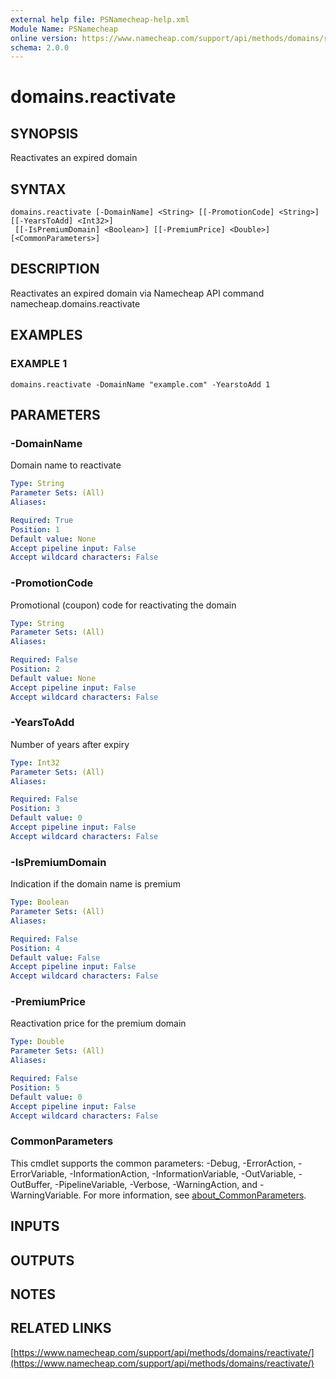 ```yaml
---
external help file: PSNamecheap-help.xml
Module Name: PSNamecheap
online version: https://www.namecheap.com/support/api/methods/domains/reactivate/
schema: 2.0.0
---
```


# domains.reactivate

## SYNOPSIS
Reactivates an expired domain

## SYNTAX

```
domains.reactivate [-DomainName] <String> [[-PromotionCode] <String>] [[-YearsToAdd] <Int32>]
 [[-IsPremiumDomain] <Boolean>] [[-PremiumPrice] <Double>] [<CommonParameters>]
```

## DESCRIPTION
Reactivates an expired domain via Namecheap API command namecheap.domains.reactivate

## EXAMPLES

### EXAMPLE 1
```
domains.reactivate -DomainName "example.com" -YearstoAdd 1
```

## PARAMETERS

### -DomainName
Domain name to reactivate

```yaml
Type: String
Parameter Sets: (All)
Aliases:

Required: True
Position: 1
Default value: None
Accept pipeline input: False
Accept wildcard characters: False
```

### -PromotionCode
Promotional (coupon) code for reactivating the domain

```yaml
Type: String
Parameter Sets: (All)
Aliases:

Required: False
Position: 2
Default value: None
Accept pipeline input: False
Accept wildcard characters: False
```

### -YearsToAdd
Number of years after expiry

```yaml
Type: Int32
Parameter Sets: (All)
Aliases:

Required: False
Position: 3
Default value: 0
Accept pipeline input: False
Accept wildcard characters: False
```

### -IsPremiumDomain
Indication if the domain name is premium

```yaml
Type: Boolean
Parameter Sets: (All)
Aliases:

Required: False
Position: 4
Default value: False
Accept pipeline input: False
Accept wildcard characters: False
```

### -PremiumPrice
Reactivation price for the premium domain

```yaml
Type: Double
Parameter Sets: (All)
Aliases:

Required: False
Position: 5
Default value: 0
Accept pipeline input: False
Accept wildcard characters: False
```

### CommonParameters
This cmdlet supports the common parameters: -Debug, -ErrorAction, -ErrorVariable, -InformationAction, -InformationVariable, -OutVariable, -OutBuffer, -PipelineVariable, -Verbose, -WarningAction, and -WarningVariable. For more information, see [about_CommonParameters](http://go.microsoft.com/fwlink/?LinkID=113216).

## INPUTS

## OUTPUTS

## NOTES

## RELATED LINKS

[https://www.namecheap.com/support/api/methods/domains/reactivate/](https://www.namecheap.com/support/api/methods/domains/reactivate/)

